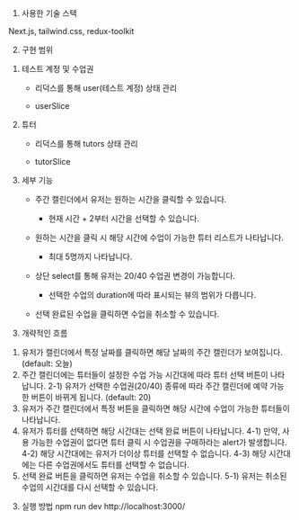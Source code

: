 1. 사용한 기술 스택

Next.js, tailwind.css, redux-toolkit

2. 구현 범위

1) 테스트 계정 및 수업권 
    - 리덕스를 통해 user(테스트 계정) 상태 관리

    - userSlice

2) 튜터 
    - 리덕스를 통해 tutors 상태 관리
    
    - tutorSlice

3) 세부 기능
    - 주간 캘린더에서 유저는 원하는 시간을 클릭할 수 있습니다.
        * 현재 시간 + 2부터 시간을 선택할 수 있습니다.

    - 원하는 시간을 클릭 시 해당 시간에 수업이 가능한 튜터 리스트가 나타납니다.
        * 최대 5명까지 나타납니다.

    - 상단 select를 통해 유저는 20/40 수업권 변경이 가능합니다.
        * 선택한 수업의 duration에 따라 표시되는 뷰의 범위가 다릅니다.
    
    - 선택 완료된 수업을 클릭하면 수업을 취소할 수 있습니다.

3. 개략적인 흐름

1) 유저가 캘린더에서 특정 날짜를 클릭하면 해당 날짜의 주간 캘린더가 보여집니다. (default: 오늘)
2) 주간 캘린더에는 튜터들이 설정한 수업 가능 시간대에 따라 튜터 선택 버튼이 나타납니다. 
2-1) 유저가 선택한 수업권(20/40) 종류에 따라 주간 캘린더에 예약 가능한 버튼이 바뀌게 됩니다. (default: 20)
3) 유저가 주간 캘린더에서 특정 버튼을 클릭하면 해당 시간에 수업이 가능한 튜터들이 나타납니다.
4) 유저가 튜터를 선택하면 해당 시간대는 선택 완료 버튼이 나타납니다.
4-1) 만약, 사용 가능한 수업권이 없다면 튜터 클릭 시 수업권을 구매하라는 alert가 발생합니다.
4-2) 해당 시간대에는 유저가 더이상 튜터를 선택할 수 없습니다.
4-3) 해당 시간대에는 다른 수업권에서도 튜터를 선택할 수 없습니다.
5) 선택 완료 버튼을 클릭하면 유저는 수업을 취소할 수 있습니다.
5-1) 유저는 취소된 수업의 시간대를 다시 선택할 수 있습니다.
 



3. 실행 방법
npm run dev
http://localhost:3000/